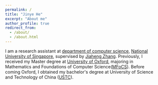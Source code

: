 ```yaml
---
permalink: /
title: "Jinye He"
excerpt: "About me"
author_profile: true
redirect_from: 
  - /about/
  - /about.html
---
```

I am a research assistant at [department of computer science](https://www.comp.nus.edu.sg/cs/), [National University of Singapore](https://nus.edu.sg/), supervised by [Jiaheng Zhang](https://zjhzjh123.github.io/). Previously, I received my Master degree at [University of Oxford](https://www.ox.ac.uk/), majoring in Mathematics and Foundations of Computer Science([MFoCS](https://www.ox.ac.uk/admissions/graduate/courses/msc-mathematics-and-foundations-computer-science)). Before coming Oxford, I obtained my bachelor's degree at University of Science and Technology of China ([USTC](https://www.ustc.edu.cn/)).
